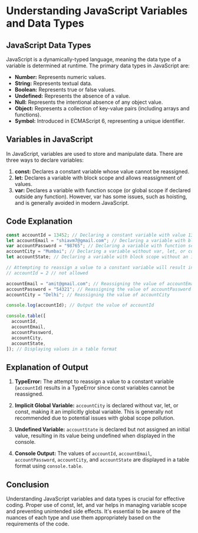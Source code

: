 # Understanding JavaScript Variables and Data Types

## JavaScript Data Types

JavaScript is a dynamically-typed language, meaning the data type of a variable is determined at runtime. The primary data types in JavaScript are:

- **Number:** Represents numeric values.
- **String:** Represents textual data.
- **Boolean:** Represents true or false values.
- **Undefined:** Represents the absence of a value.
- **Null:** Represents the intentional absence of any object value.
- **Object:** Represents a collection of key-value pairs (including arrays and functions).
- **Symbol:** Introduced in ECMAScript 6, representing a unique identifier.

## Variables in JavaScript

In JavaScript, variables are used to store and manipulate data. There are three ways to declare variables:

1. **const:** Declares a constant variable whose value cannot be reassigned.
2. **let:** Declares a variable with block scope and allows reassignment of values.
3. **var:** Declares a variable with function scope (or global scope if declared outside any function). However, var has some issues, such as hoisting, and is generally avoided in modern JavaScript.

## Code Explanation

```javascript
const accountId = 13452; // Declaring a constant variable with value 13452
let accountEmail = "shiavm7@gmail.com"; // Declaring a variable with block scope and assigning an initial value
var accountPassword = "98765"; // Declaring a variable with function scope and assigning an initial value
accountCity = "Mumbai"; // Declaring a variable without var, let, or const (implicitly becomes global)
let accountState; // Declaring a variable with block scope without an initial value (undefined)

// Attempting to reassign a value to a constant variable will result in a TypeError
// accountId = 2 // not allowed

accountEmail = "amit@gmail.com"; // Reassigning the value of accountEmail
accountPassword = "54321"; // Reassigning the value of accountPassword
accountCity = "Delhi"; // Reassigning the value of accountCity

console.log(accountId); // Output the value of accountId

console.table([
  accountId,
  accountEmail,
  accountPassword,
  accountCity,
  accountState,
]); // Displaying values in a table format
```

## Explanation of Output

1. **TypeError:** The attempt to reassign a value to a constant variable (`accountId`) results in a TypeError since const variables cannot be reassigned.

2. **Implicit Global Variable:** `accountCity` is declared without var, let, or const, making it an implicitly global variable. This is generally not recommended due to potential issues with global scope pollution.

3. **Undefined Variable:** `accountState` is declared but not assigned an initial value, resulting in its value being undefined when displayed in the console.

4. **Console Output:** The values of `accountId`, `accountEmail`, `accountPassword`, `accountCity`, and `accountState` are displayed in a table format using `console.table`.

## Conclusion

Understanding JavaScript variables and data types is crucial for effective coding. Proper use of const, let, and var helps in managing variable scope and preventing unintended side effects. It's essential to be aware of the nuances of each type and use them appropriately based on the requirements of the code.
